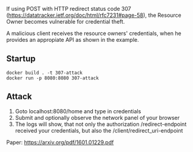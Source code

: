 If using POST with HTTP redirect status code 307 (https://datatracker.ietf.org/doc/html/rfc7231#page-58), the Resource Owner becomes vulnerable for credential theft.

A malicious client receives the resource owners' credentials, when he provides an appropiate API as shown in the example.

## Startup
```
docker build . -t 307-attack
docker run -p 8080:8080 307-attack
```

## Attack
1. Goto localhost:8080/home and type in credentials
2. Submit and optionally observe the network panel of your browser
3. The logs will show, that not only the authorization /redirect-endpoint received your credentials, but also the /client/redirect_uri-endpoint

Paper:
https://arxiv.org/pdf/1601.01229.pdf

